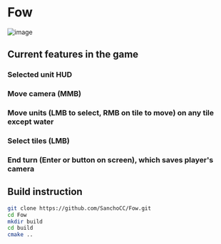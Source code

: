 # Fow

![image](https://github.com/user-attachments/assets/f1c449d6-07e9-43d4-96b9-f271bed0b3fb)

## Current features in the game

### Selected unit HUD
### Move camera (MMB)
### Move units (LMB to select, RMB on tile to move) on any tile except water
### Select tiles (LMB)
### End turn (Enter or button on screen), which saves player's camera

## Build instruction 

```sh
git clone https://github.com/SanchoCC/Fow.git
cd Fow
mkdir build 
cd build
cmake ..
```
